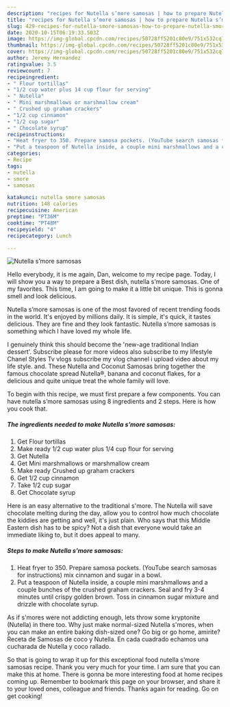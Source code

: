 ```yaml
---
description: "recipes for Nutella s’more samosas | how to prepare Nutella s’more samosas"
title: "recipes for Nutella s’more samosas | how to prepare Nutella s’more samosas"
slug: 429-recipes-for-nutella-smore-samosas-how-to-prepare-nutella-smore-samosas
date: 2020-10-15T06:19:33.503Z
image: https://img-global.cpcdn.com/recipes/50728ff5201c80e9/751x532cq70/nutella-smore-samosas-recipe-main-photo.jpg
thumbnail: https://img-global.cpcdn.com/recipes/50728ff5201c80e9/751x532cq70/nutella-smore-samosas-recipe-main-photo.jpg
cover: https://img-global.cpcdn.com/recipes/50728ff5201c80e9/751x532cq70/nutella-smore-samosas-recipe-main-photo.jpg
author: Jeremy Hernandez
ratingvalue: 3.5
reviewcount: 7
recipeingredient:
- " Flour tortillas"
- "1/2 cup water plus 14 cup flour for serving"
- " Nutella"
- " Mini marshmallows or marshmallow cream"
- " Crushed up graham crackers"
- "1/2 cup cinnamon"
- "1/2 cup sugar"
- " Chocolate syrup"
recipeinstructions:
- "Heat fryer to 350. Prepare samosa pockets. (YouTube search samosas for instructions) mix cinnamon and sugar in a bowl."
- "Put a teaspoon of Nutella inside, a couple mini marshmallows and a couple bunches of the crushed graham crackers. Seal and fry 3-4 minutes until crispy golden brown. Toss in cinnamon sugar mixture and drizzle with chocolate syrup."
categories:
- Recipe
tags:
- nutella
- smore
- samosas

katakunci: nutella smore samosas 
nutrition: 148 calories
recipecuisine: American
preptime: "PT36M"
cooktime: "PT48M"
recipeyield: "4"
recipecategory: Lunch

---
```



![Nutella s’more samosas](https://img-global.cpcdn.com/recipes/50728ff5201c80e9/751x532cq70/nutella-smore-samosas-recipe-main-photo.jpg)

Hello everybody, it is me again, Dan, welcome to my recipe page. Today, I will show you a way to prepare a Best dish, nutella s’more samosas. One of my favorites. This time, I am going to make it a little bit unique. This is gonna smell and look delicious.

Nutella s’more samosas is one of the most favored of recent trending foods in the world. It's enjoyed by millions daily. It is simple, it's quick, it tastes delicious. They are fine and they look fantastic. Nutella s’more samosas is something which I have loved my whole life.

I genuinely think this should become the &#39;new-age traditional Indian dessert&#39;. Subscribe please for more videos also subscribe to my lifestyle Chanel Styles Tv vlogs subscribe my vlog channel i upload video about my life style. and. These Nutella and Coconut Samosas bring together the famous chocolate spread Nutella®, banana and coconut flakes, for a delicious and quite unique treat the whole family will love.


To begin with this recipe, we must first prepare a few components. You can have nutella s’more samosas using 8 ingredients and 2 steps. Here is how you cook that.

<!--inarticleads1-->

##### The ingredients needed to make Nutella s’more samosas:

1. Get  Flour tortillas
1. Make ready 1/2 cup water plus 1/4 cup flour for serving
1. Get  Nutella
1. Get  Mini marshmallows or marshmallow cream
1. Make ready  Crushed up graham crackers
1. Get 1/2 cup cinnamon
1. Take 1/2 cup sugar
1. Get  Chocolate syrup


Here is an easy alternative to the traditional s&#39;more. The Nutella will save chocolate melting during the day, allow you to control how much chocolate the kiddies are getting and well, it&#39;s just plain. Who says that this Middle Eastern dish has to be spicy? Not a dish that everyone would take an immediate liking to, but it does appeal to many. 

<!--inarticleads2-->

##### Steps to make Nutella s’more samosas:

1. Heat fryer to 350. Prepare samosa pockets. (YouTube search samosas for instructions) mix cinnamon and sugar in a bowl.
1. Put a teaspoon of Nutella inside, a couple mini marshmallows and a couple bunches of the crushed graham crackers. Seal and fry 3-4 minutes until crispy golden brown. Toss in cinnamon sugar mixture and drizzle with chocolate syrup.


As if s&#39;mores were not addicting enough, lets throw some kryptonite (Nutella) in there too. Why just make normal-sized Nutella s&#39;mores, when you can make an entire baking dish-sized one? Go big or go home, amirite? Receta de Samosas de coco y Nutella. En cada cuadrado echamos una cucharada de Nutella y coco rallado. 

So that is going to wrap it up for this exceptional food nutella s’more samosas recipe. Thank you very much for your time. I am sure that you can make this at home. There is gonna be more interesting food at home recipes coming up. Remember to bookmark this page on your browser, and share it to your loved ones, colleague and friends. Thanks again for reading. Go on get cooking!
